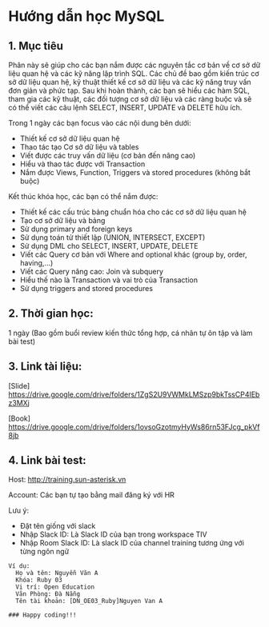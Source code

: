 # Hướng dẫn học MySQL

## 1. Mục tiêu
Phân này sẽ giúp cho các bạn nắm được các nguyên tắc cơ bản về cơ sở dữ liệu quan hệ và các kỹ năng lập trình SQL. Các chủ đề bao gồm kiến trúc cơ sở dữ liệu quan hệ, kỹ thuật thiết kế cơ sở dữ liệu và các kỹ năng truy vấn đơn giản và phức tạp. Sau khi hoàn thành, các bạn sẽ hiểu các hàm SQL, tham gia các kỹ thuật, các đối tượng cơ sở dữ liệu và các ràng buộc và sẽ có thể viết các câu lệnh SELECT, INSERT, UPDATE và DELETE hữu ích.

Trong 1 ngày các bạn focus vào các nội dung bên dưới:
- Thiết kế cơ sở dữ liệu quan hệ
- Thao tác tạo Cơ sở dữ liệu và tables
- Viết được các truy vấn dữ liệu (cơ bản đến nâng cao)
- Hiểu và thao tác được với Transaction
- Nắm được Views, Function, Triggers và stored procedures (không bắt buộc)

Kết thúc khóa học, các bạn có thể nắm được:
- Thiết kế các cấu trúc bảng chuẩn hóa cho các cơ sở dữ liệu quan hệ
- Tạo cơ sở dữ liệu và bảng
- Sử dụng primary and foreign keys
- Sử dụng toán tử thiết lập (UNION, INTERSECT, EXCEPT)
- Sử dụng DML cho SELECT, INSERT, UPDATE, DELETE
- Viết các Query cơ bản với Where and optional khác (group by, order, having,...)
- Viết các Query nâng cao: Join và subquery
- Hiểu thế nào là Transaction và vai trò của Transaction
- Sử dụng triggers and stored procedures

## 2. Thời gian học:
1 ngày (Bao gồm buổi review kiến thức tổng hợp, cá nhân tự ôn tập và làm bài test)

## 3. Link tài liệu:
[Slide] https://drive.google.com/drive/folders/1ZgS2U9VWMkLMSzp9bkTssCP4IEbz3MXj

[Book] https://drive.google.com/drive/folders/1ovsoGzotmyHyWs86rn53FJcg_pkVf8jb

## 4. Link bài test:
Host: http://training.sun-asterisk.vn

Account: Các bạn tự tạo bằng mail đăng ký với HR

Lưu ý:
- Đặt tên giống với slack
- Nhập Slack ID: Là Slack ID của bạn trong workspace TIV
- Nhập Room Slack ID: Là slack ID của channel training tương ứng với từng ngôn ngữ
```
Ví dụ:
  Họ và tên: Nguyễn Văn A
  Khóa: Ruby 03
  Vị trí: Open Education
  Văn Phòng: Đà Nẵng
  Tên tài khoản: [DN_OE03_Ruby]Nguyen Van A

### Happy coding!!!
